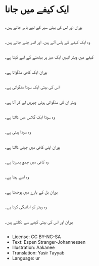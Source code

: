 # ایک کیفے میں جانا

##
بوران اور اس کی بیٹی سیر کے لیے باہر جاتے ہیں۔

##
وہ ایک کیفے کے پاس آتے ہیں، اور اندر چلے جاتے ہیں۔

##
کیفے میں ویٹر انہیں ایک میز پر بیٹھنے کے لیے کہتا ہے۔

##
بوران ایک کافی منگواتا ہے۔

##
اس کی بیٹی ایک سوڈا منگواتی ہے۔

##
ویٹر ان کی منگوائی ہوئی چیزیں لے کر آتا ہے۔

##
وہ سوڈا ایک گلاس میں ڈالتا ہے۔

##
وہ سوڈا پیتی ہے۔

##
بوران اپنی کافی میں چینی ڈالتا ہے۔

##
وہ کافی میں چمچ پھیرتا ہے۔

##
وہ اسے پیتا ہے۔

##
بوران بل کے بارے میں پوچھتا ہے۔

##
وہ ویٹر کو ادائیگی کرتا ہے۔

##
بوران اور اس کی بیٹی کیفے سے نکلتے ہیں۔

##
* License: CC BY-NC-SA
* Text: Espen Stranger-Johannessen
* Illustration: Aakanee
* Translation: Yasir Tayyab
* Language: ur
